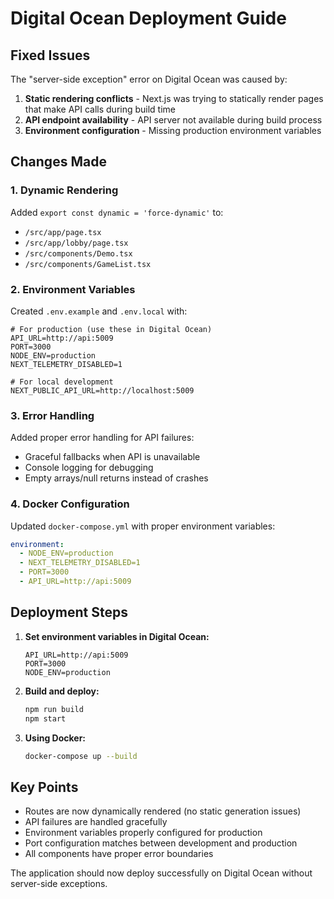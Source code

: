 # Digital Ocean Deployment Guide

## Fixed Issues

The "server-side exception" error on Digital Ocean was caused by:

1. **Static rendering conflicts** - Next.js was trying to statically render pages that make API calls during build time
2. **API endpoint availability** - API server not available during build process
3. **Environment configuration** - Missing production environment variables

## Changes Made

### 1. Dynamic Rendering
Added `export const dynamic = 'force-dynamic'` to:
- `/src/app/page.tsx`
- `/src/app/lobby/page.tsx`
- `/src/components/Demo.tsx`
- `/src/components/GameList.tsx`

### 2. Environment Variables
Created `.env.example` and `.env.local` with:
```env
# For production (use these in Digital Ocean)
API_URL=http://api:5009
PORT=3000
NODE_ENV=production
NEXT_TELEMETRY_DISABLED=1

# For local development
NEXT_PUBLIC_API_URL=http://localhost:5009
```

### 3. Error Handling
Added proper error handling for API failures:
- Graceful fallbacks when API is unavailable
- Console logging for debugging
- Empty arrays/null returns instead of crashes

### 4. Docker Configuration
Updated `docker-compose.yml` with proper environment variables:
```yaml
environment:
  - NODE_ENV=production
  - NEXT_TELEMETRY_DISABLED=1
  - PORT=3000
  - API_URL=http://api:5009
```

## Deployment Steps

1. **Set environment variables in Digital Ocean:**
   ```
   API_URL=http://api:5009
   PORT=3000
   NODE_ENV=production
   ```

2. **Build and deploy:**
   ```bash
   npm run build
   npm start
   ```

3. **Using Docker:**
   ```bash
   docker-compose up --build
   ```

## Key Points

- Routes are now dynamically rendered (no static generation issues)
- API failures are handled gracefully
- Environment variables properly configured for production
- Port configuration matches between development and production
- All components have proper error boundaries

The application should now deploy successfully on Digital Ocean without server-side exceptions.